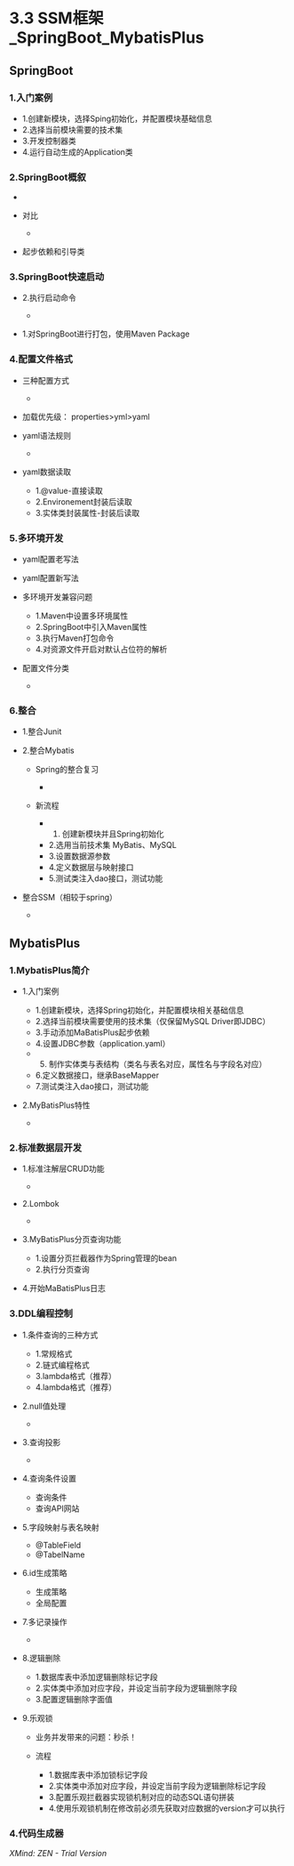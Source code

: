 # 3.3 SSM框架_SpringBoot_MybatisPlus

## SpringBoot

### 1.入门案例

- 1.创建新模块，选择Sping初始化，并配置模块基础信息
- 2.选择当前模块需要的技术集
- 3.开发控制器类
- 4.运行自动生成的Application类

### 2.SpringBoot概叙

- 
- 对比

	- 

- 起步依赖和引导类

### 3.SpringBoot快速启动

- 2.执行启动命令

	- 

- 1.对SpringBoot进行打包，使用Maven Package

### 4.配置文件格式

- 三种配置方式

	- 

- 加载优先级： properties>yml>yaml
- yaml语法规则

	- 

- yaml数据读取

	- 1.@value-直接读取
	- 2.Environement封装后读取
	- 3.实体类封装属性-封装后读取

### 5.多环境开发

- yaml配置老写法
- yaml配置新写法
- 多环境开发兼容问题

	- 1.Maven中设置多环境属性
	- 2.SpringBoot中引入Maven属性
	- 3.执行Maven打包命令
	- 4.对资源文件开启对默认占位符的解析

- 配置文件分类

	- 

### 6.整合

- 1.整合Junit
- 2.整合Mybatis

	- Spring的整合复习

		- 

	- 新流程

		- 1. 创建新模块并且Spring初始化
		- 2.选用当前技术集 MyBatis、MySQL
		- 3.设置数据源参数
		- 4.定义数据层与映射接口
		- 5.测试类注入dao接口，测试功能

- 整合SSM（相较于spring）

	- 

## MybatisPlus

### 1.MybatisPlus简介

- 1.入门案例

	- 1.创建新模块，选择Spring初始化，并配置模块相关基础信息
	- 2.选择当前模块需要使用的技术集（仅保留MySQL Driver即JDBC）
	- 3.手动添加MaBatisPlus起步依赖
	- 4.设置JDBC参数（application.yaml）
	- 5. 制作实体类与表结构（类名与表名对应，属性名与字段名对应）
	- 6.定义数据接口，继承BaseMapper<User>
	- 7.测试类注入dao接口，测试功能

- 2.MyBatisPlus特性

	- 

### 2.标准数据层开发

- 1.标准注解层CRUD功能

	- 

- 2.Lombok

	- 

- 3.MyBatisPlus分页查询功能

	- 1.设置分页拦截器作为Spring管理的bean
	- 2.执行分页查询

- 4.开始MaBatisPlus日志

### 3.DDL编程控制

- 1.条件查询的三种方式

	- 1.常规格式
	- 2.链式编程格式
	- 3.lambda格式（推荐）
	- 4.lambda格式（推荐）

- 2.null值处理

	- 

- 3.查询投影

	- 

- 4.查询条件设置

	- 查询条件
	- 查询API网站

- 5.字段映射与表名映射

	- @TableField
	- @TabelName

- 6.id生成策略

	- 生成策略
	- 全局配置

- 7.多记录操作

	- 

- 8.逻辑删除

	- 1.数据库表中添加逻辑删除标记字段
	- 2.实体类中添加对应字段，并设定当前字段为逻辑删除字段
	- 3.配置逻辑删除字面值

- 9.乐观锁

	- 业务并发带来的问题：秒杀！
	- 流程

		- 1.数据库表中添加锁标记字段
		- 2.实体类中添加对应字段，并设定当前字段为逻辑删除标记字段
		- 3.配置乐观拦截器实现锁机制对应的动态SQL语句拼装
		- 4.使用乐观锁机制在修改前必须先获取对应数据的version才可以执行

### 4.代码生成器

*XMind: ZEN - Trial Version*